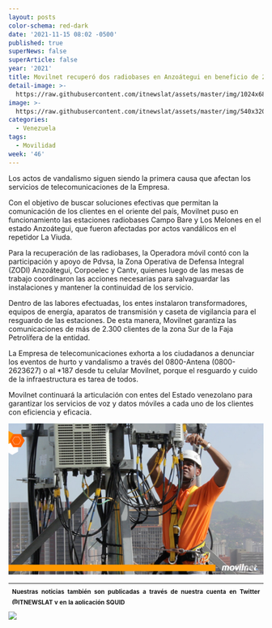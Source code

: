 ```yaml
---
layout: posts
color-schema: red-dark
date: '2021-11-15 08:02 -0500'
published: true
superNews: false
superArticle: false
year: '2021'
title: Movilnet recuperó dos radiobases en Anzoátegui en beneficio de 2 mil clientes
detail-image: >-
  https://raw.githubusercontent.com/itnewslat/assets/master/img/1024x680/Movilnet-Antena-g.jpg
image: >-
  https://raw.githubusercontent.com/itnewslat/assets/master/img/540x320/Movilnet-Antena-p.jpg
categories:
  - Venezuela
tags:
  - Movilidad
week: '46'
---
```

Los actos de vandalismo siguen siendo la primera causa que afectan los servicios de telecomunicaciones de la Empresa.

Con el objetivo de buscar soluciones efectivas que permitan la comunicación de los clientes en el oriente del país, Movilnet puso en funcionamiento las estaciones radiobases Campo Bare y Los Melones en el estado Anzoátegui, que fueron afectadas por actos vandálicos en el repetidor La Viuda.

Para la recuperación de las radiobases, la Operadora móvil contó con la participación y apoyo de Pdvsa, la Zona Operativa de Defensa Integral (ZODI) Anzoátegui, Corpoelec y Cantv, quienes luego de las mesas de trabajo coordinaron las acciones necesarias para salvaguardar las instalaciones y mantener la continuidad de los servicio.

Dentro de las labores efectuadas, los entes instalaron transformadores, equipos de energía, aparatos de transmisión y caseta de vigilancia para el resguardo de las estaciones. De esta manera, Movilnet garantiza las comunicaciones de más de 2.300 clientes de la zona Sur de la Faja Petrolífera de la entidad. 

La Empresa de telecomunicaciones exhorta a los ciudadanos a denunciar los eventos de hurto y vandalismo a través del 0800-Antena (0800-2623627) o al *187 desde tu celular Movilnet, porque el resguardo y cuido de la infraestructura es tarea de todos.

Movilnet continuará la articulación con entes del Estado venezolano para garantizar los servicios de voz y datos móviles a cada uno de los clientes con eficiencia y eficacia.

![](https://raw.githubusercontent.com/itnewslat/assets/master/img/540x320/Movilnet-Antena-p.jpg)

<table style="height: 42px;" width="569">
<tbody>
<tr>
<td style="text-align: justify;"><sub><strong>Nuestras noticias también son publicadas a través de nuestra cuenta en Twitter <a href="https://twitter.com/itnewslat?lang=es">@ITNEWSLAT</a> y en la aplicación <a href="https://squidapp.co/en/">SQUID</a></strong></sub></td>
</tr>
</tbody>
</table>

<img src="https://tracker.metricool.com/c3po.jpg?hash=56f88a41e39ab42c063cc51676587a04"/>